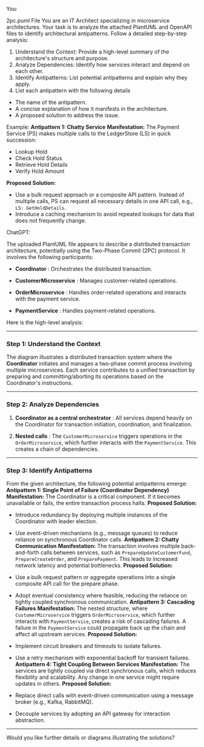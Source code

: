 
You: 

2pc.puml
File
You are an IT Architect specializing in microservice architectures. Your task is to analyze the attached PlantUML and OpenAPI files to identify architectural antipatterns. 
Follow a detailed step-by-step analysis:

1. Understand the Context: Provide a high-level summary of the architecture's structure and purpose.
2. Analyze Dependencies: Identify how services interact and depend on each other.
3. Identify Antipatterns: List potential antipatterns and explain why they apply.
4. List each antipattern with the following details
 * The name of the antipattern.
 * A concise explanation of how it manifests in the architecture.
 * A proposed solution to address the issue.
 
Example:
**Antipattern 1: Chatty Service** 
**Manifestation:** 
The Payment Service (PS) makes multiple calls to the LedgerStore (LS) in quick succession:
- Lookup Hold
- Check Hold Status
- Retrieve Hold Details
- Verify Hold Amount

**Proposed Solution:**  
- Use a bulk request approach or a composite API pattern. Instead of multiple calls, PS can request all necessary details in one API call, e.g., `LS: GetHoldDetails`.
- Introduce a caching mechanism to avoid repeated lookups for data that does not frequently change.

ChatGPT: 

The uploaded PlantUML file appears to describe a distributed transaction architecture, potentially using the Two-Phase Commit (2PC) protocol. It involves the following participants:
 
- **Coordinator** : Orchestrates the distributed transaction.
 
- **CustomerMicroservice** : Manages customer-related operations.
 
- **OrderMicroservice** : Handles order-related operations and interacts with the payment service.
 
- **PaymentService** : Handles payment-related operations.

Here is the high-level analysis:


---


### Step 1: Understand the Context 
The diagram illustrates a distributed transaction system where the **Coordinator**  initiates and manages a two-phase commit process involving multiple microservices. Each service contributes to a unified transaction by preparing and committing/aborting its operations based on the Coordinator's instructions.

---


### Step 2: Analyze Dependencies 
 
1. **Coordinator as a central orchestrator** : All services depend heavily on the Coordinator for transaction initiation, coordination, and finalization.
 
2. **Nested calls** : The `CustomerMicroservice` triggers operations in the `OrderMicroservice`, which further interacts with the `PaymentService`. This creates a chain of dependencies.


---


### Step 3: Identify Antipatterns 

From the given architecture, the following potential antipatterns emerge:
**Antipattern 1: Single Point of Failure (Coordinator Dependency)** 
**Manifestation:** 
The Coordinator is a critical component. If it becomes unavailable or fails, the entire transaction process halts.
**Proposed Solution:** 
- Introduce redundancy by deploying multiple instances of the Coordinator with leader election.

- Use event-driven mechanisms (e.g., message queues) to reduce reliance on synchronous Coordinator calls.
**Antipattern 2: Chatty Communication** 
**Manifestation:** 
The transaction involves multiple back-and-forth calls between services, such as `PrepareUpdateCustomerFund`, `PrepareCreateOrder`, and `PreparePayment`. This leads to increased network latency and potential bottlenecks.
**Proposed Solution:** 
- Use a bulk request pattern or aggregate operations into a single composite API call for the prepare phase.

- Adopt eventual consistency where feasible, reducing the reliance on tightly coupled synchronous communication.
**Antipattern 3: Cascading Failures** 
**Manifestation:** 
The nested structure, where `CustomerMicroservice` triggers `OrderMicroservice`, which further interacts with `PaymentService`, creates a risk of cascading failures. A failure in the `PaymentService` could propagate back up the chain and affect all upstream services.
**Proposed Solution:** 
- Implement circuit breakers and timeouts to isolate failures.

- Use a retry mechanism with exponential backoff for transient failures.
**Antipattern 4: Tight Coupling Between Services** 
**Manifestation:** 
The services are tightly coupled via direct synchronous calls, which reduces flexibility and scalability. Any change in one service might require updates in others.
**Proposed Solution:** 
- Replace direct calls with event-driven communication using a message broker (e.g., Kafka, RabbitMQ).

- Decouple services by adopting an API gateway for interaction abstraction.


---

Would you like further details or diagrams illustrating the solutions? ​​
